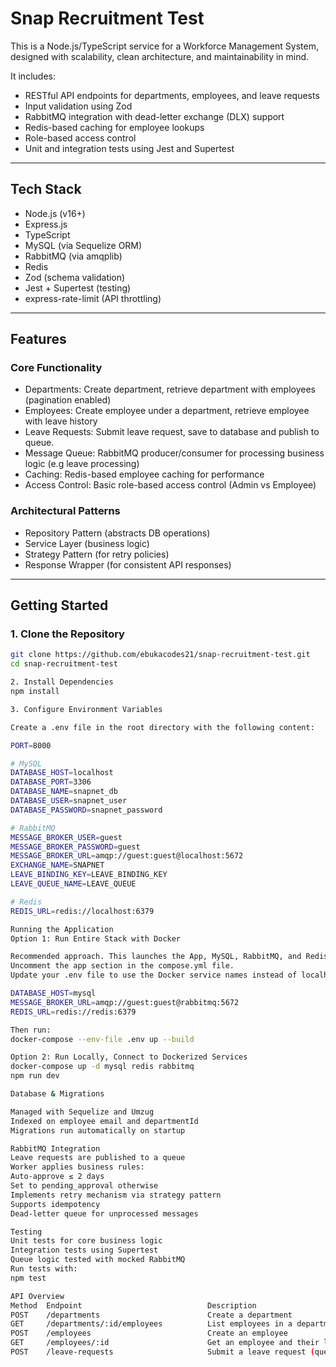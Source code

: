 # Snap Recruitment Test

This is a Node.js/TypeScript service for a Workforce Management System, designed with scalability, clean architecture, and maintainability in mind.

It includes:

- RESTful API endpoints for departments, employees, and leave requests  
- Input validation using Zod  
- RabbitMQ integration with dead-letter exchange (DLX) support  
- Redis-based caching for employee lookups  
- Role-based access control  
- Unit and integration tests using Jest and Supertest  

---

## Tech Stack

- Node.js (v16+)
- Express.js
- TypeScript
- MySQL (via Sequelize ORM)
- RabbitMQ (via amqplib)
- Redis
- Zod (schema validation)
- Jest + Supertest (testing)
- express-rate-limit (API throttling)

---

## Features

### Core Functionality

- Departments: Create department, retrieve department with employees (pagination enabled)
- Employees: Create employee under a department, retrieve employee with leave history
- Leave Requests: Submit leave request, save to database and publish to queue. 
- Message Queue: RabbitMQ producer/consumer for processing business logic (e.g leave processing) 
- Caching: Redis-based employee caching for performance  
- Access Control: Basic role-based access control (Admin vs Employee)

### Architectural Patterns

- Repository Pattern (abstracts DB operations)  
- Service Layer (business logic)  
- Strategy Pattern (for retry policies)  
- Response Wrapper (for consistent API responses)

---

## Getting Started

### 1. Clone the Repository

```bash
git clone https://github.com/ebukacodes21/snap-recruitment-test.git
cd snap-recruitment-test

2. Install Dependencies
npm install

3. Configure Environment Variables

Create a .env file in the root directory with the following content:

PORT=8000

# MySQL
DATABASE_HOST=localhost
DATABASE_PORT=3306
DATABASE_NAME=snapnet_db
DATABASE_USER=snapnet_user
DATABASE_PASSWORD=snapnet_password

# RabbitMQ
MESSAGE_BROKER_USER=guest
MESSAGE_BROKER_PASSWORD=guest
MESSAGE_BROKER_URL=amqp://guest:guest@localhost:5672
EXCHANGE_NAME=SNAPNET
LEAVE_BINDING_KEY=LEAVE_BINDING_KEY
LEAVE_QUEUE_NAME=LEAVE_QUEUE

# Redis
REDIS_URL=redis://localhost:6379

Running the Application
Option 1: Run Entire Stack with Docker

Recommended approach. This launches the App, MySQL, RabbitMQ, and Redis together. 
Uncomment the app section in the compose.yml file.
Update your .env file to use the Docker service names instead of localhost, for example:

DATABASE_HOST=mysql
MESSAGE_BROKER_URL=amqp://guest:guest@rabbitmq:5672
REDIS_URL=redis://redis:6379

Then run:
docker-compose --env-file .env up --build  

Option 2: Run Locally, Connect to Dockerized Services
docker-compose up -d mysql redis rabbitmq
npm run dev

Database & Migrations

Managed with Sequelize and Umzug
Indexed on employee email and departmentId
Migrations run automatically on startup

RabbitMQ Integration
Leave requests are published to a queue
Worker applies business rules:
Auto-approve ≤ 2 days
Set to pending_approval otherwise
Implements retry mechanism via strategy pattern
Supports idempotency
Dead-letter queue for unprocessed messages

Testing
Unit tests for core business logic
Integration tests using Supertest
Queue logic tested with mocked RabbitMQ
Run tests with:
npm test

API Overview
Method	Endpoint	                        Description
POST	/departments	                    Create a department
GET	    /departments/:id/employees	        List employees in a department
POST	/employees	                        Create an employee
GET	    /employees/:id	                    Get an employee and their leave history
POST	/leave-requests	                    Submit a leave request (queued)